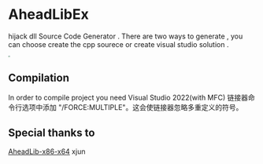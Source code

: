 # AheadLibEx
hijack dll Source Code Generator .
There are two ways to generate , you can choose create the cpp sourece or create visual studio solution .

<img src="https://github.com/i1tao/AheadLibEx/blob/master/screenshot.png" style="zoom:22%;" />

## Compilation
In order to compile project you need  Visual Studio 2022(with MFC)
链接器命令行选项中添加 "/FORCE:MULTIPLE"。这会使链接器忽略多重定义的符号。


## Special thanks to
[AheadLib-x86-x64](https://github.com/strivexjun/AheadLib-x86-x64)  xjun
